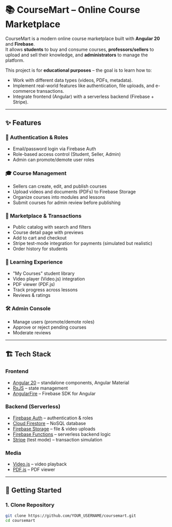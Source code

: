 # 📚 CourseMart – Online Course Marketplace

CourseMart is a modern online course marketplace built with **Angular 20** and **Firebase**.  
It allows **students** to buy and consume courses, **professors/sellers** to upload and sell their knowledge, and **administrators** to manage the platform.  

This project is for **educational purposes** – the goal is to learn how to:  
- Work with different data types (videos, PDFs, metadata).  
- Implement real-world features like authentication, file uploads, and e-commerce transactions.  
- Integrate frontend (Angular) with a serverless backend (Firebase + Stripe).  

---

## ✨ Features

### 🔑 Authentication & Roles
- Email/password login via Firebase Auth  
- Role-based access control (Student, Seller, Admin)  
- Admin can promote/demote user roles  

### 🎓 Course Management
- Sellers can create, edit, and publish courses  
- Upload videos and documents (PDFs) to Firebase Storage  
- Organize courses into modules and lessons  
- Submit courses for admin review before publishing  

### 🛒 Marketplace & Transactions
- Public catalog with search and filters  
- Course detail page with previews  
- Add to cart and checkout  
- Stripe test-mode integration for payments (simulated but realistic)  
- Order history for students  

### 📖 Learning Experience
- "My Courses" student library  
- Video player (Video.js) integration  
- PDF viewer (PDF.js)  
- Track progress across lessons  
- Reviews & ratings  

### 🛠️ Admin Console
- Manage users (promote/demote roles)  
- Approve or reject pending courses  
- Moderate reviews  

---

## 🏗️ Tech Stack

### Frontend
- [Angular 20](https://angular.dev/) – standalone components, Angular Material  
- [RxJS](https://rxjs.dev/) – state management  
- [AngularFire](https://github.com/angular/angularfire) – Firebase SDK for Angular  

### Backend (Serverless)
- [Firebase Auth](https://firebase.google.com/products/auth) – authentication & roles  
- [Cloud Firestore](https://firebase.google.com/products/firestore) – NoSQL database  
- [Firebase Storage](https://firebase.google.com/products/storage) – file & video uploads  
- [Firebase Functions](https://firebase.google.com/products/functions) – serverless backend logic  
- [Stripe](https://stripe.com/docs/payments/checkout) (test mode) – transaction simulation  

### Media
- [Video.js](https://videojs.com/) – video playback  
- [PDF.js](https://mozilla.github.io/pdf.js/) – PDF viewer  

---

## 🚀 Getting Started

### 1. Clone Repository
```bash
git clone https://github.com/YOUR_USERNAME/coursemart.git
cd coursemart
